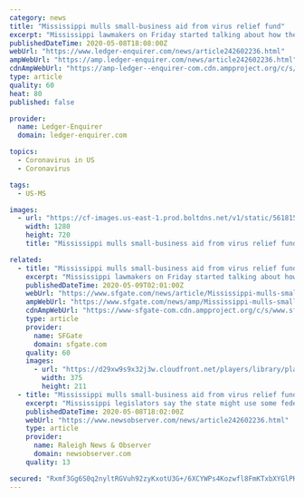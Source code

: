 ```yaml
---
category: news
title: "Mississippi mulls small-business aid from virus relief fund"
excerpt: "Mississippi lawmakers on Friday started talking about how the state should spend part of the $1.25 billion it is receiving in coronavirus relief money from the federal government. Leaders said a priority would be helping small businesses that have had to shut down or severely curtail services because of government orders during the pandemic."
publishedDateTime: 2020-05-08T18:08:00Z
webUrl: "https://www.ledger-enquirer.com/news/article242602236.html"
ampWebUrl: "https://amp.ledger-enquirer.com/news/article242602236.html"
cdnAmpWebUrl: "https://amp-ledger--enquirer-com.cdn.ampproject.org/c/s/amp.ledger-enquirer.com/news/article242602236.html"
type: article
quality: 60
heat: 80
published: false

provider:
  name: Ledger-Enquirer
  domain: ledger-enquirer.com

topics:
  - Coronavirus in US
  - Coronavirus

tags:
  - US-MS

images:
  - url: "https://cf-images.us-east-1.prod.boltdns.net/v1/static/5618154291001/6b36fa13-0513-4481-9f84-b470f5720c5f/10850272-72aa-4ce0-ad71-49c0b0d1f21d/1280x720/match/image.jpg"
    width: 1280
    height: 720
    title: "Mississippi mulls small-business aid from virus relief fund"

related:
  - title: "Mississippi mulls small-business aid from virus relief fund"
    excerpt: "Mississippi lawmakers on Friday started talking about how the state should spend part of the $1.25 billion it is receiving in coronavirus relief money from the federal government. Leaders said a priority would be helping small businesses that have had to shut down or severely curtail services because of government orders during the pandemic."
    publishedDateTime: 2020-05-09T02:01:00Z
    webUrl: "https://www.sfgate.com/news/article/Mississippi-mulls-small-business-aid-from-virus-15257209.php"
    ampWebUrl: "https://www.sfgate.com/news/amp/Mississippi-mulls-small-business-aid-from-virus-15257209.php"
    cdnAmpWebUrl: "https://www-sfgate-com.cdn.ampproject.org/c/s/www.sfgate.com/news/amp/Mississippi-mulls-small-business-aid-from-virus-15257209.php"
    type: article
    provider:
      name: SFGate
      domain: sfgate.com
    quality: 60
    images:
      - url: "https://d29xw9s9x32j3w.cloudfront.net/players/library/placeholder.png"
        width: 375
        height: 211
  - title: "Mississippi mulls small-business aid from virus relief fund | Raleigh News & Observer"
    excerpt: "Mississippi legislators say the state might use some federal money to help small businesses that have been hurt by the COVID-19 pandemic."
    publishedDateTime: 2020-05-08T18:02:00Z
    webUrl: "https://www.newsobserver.com/news/article242602236.html"
    type: article
    provider:
      name: Raleigh News & Observer
      domain: newsobserver.com
    quality: 13

secured: "Rxmf3Gg6S0q2nyltRGVuh92zyKxotU3G+/6XCYWPs4Kozwfl8FmKTxbXYGlPKE6/JVbQ+umLEr+jKxObdhPNuPKX0kYbrHjMDxXDc3Dx9/BN7CCmY9jaBKp1A49WWXrqmNh2S9DrngiwW9LeHDUKFqis5e05Zf5MyYgcqdLuvUtArM3V0wAsIfpr1oPKmQip6XmnC2A2EJnOCzNuAf2a0BY5ES3Nf3nvzVjhbSamoZFqiaKBsTancslZtKdPyd//SEBVBTFAT8/eQvqcMEFplXA3sgm1OPZCHnKdozmILh3ktTOX9qn1387K9qDYEvt5;rNYhxAnqKOTtLeqrrMEsFQ=="
---
```


